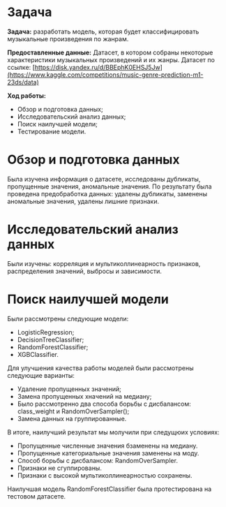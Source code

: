 # Задача
**Задача:** разработать модель, которая будет классифицировать музыкальные произведения по жанрам.

**Предоставленные данные:**
Датасет, в котором собраны некоторые характеристики музыкальных произведений и их жанры.
Датасет по ссылке: [https://disk.yandex.ru/d/BBEphK0EHSJ5Jw](https://www.kaggle.com/competitions/music-genre-prediction-m1-23ds/data)

**Ход работы:**
* Обзор и подготовка данных;
* Исследовательский анализ данных;
* Поиск наилучшей модели;
* Тестирование модели.


# Обзор и подготовка данных
Была изучена информация о датасете, исследованы дубликаты, пропущенные значения, аномальные значения. По результату была проведена предобработка данных: удалены дубликаты, заменены аномальные значения, удалены лишние признаки.
# Исследовательский анализ данных
Были изучены: корреляция и мультиколлинеарность признаков, распределения значений, выбросы и зависимости.
# Поиск наилучшей модели
Были рассмотрены следующие модели:
* LogisticRegression;
* DecisionTreeClassifier;
* RandomForestClassifier;
* XGBClassifier.

Для улучшения качества работы моделей были рассмотрены следующие варианты:
* Удаление пропущенных значений;
* Замена пропущенных хначений на медиану;
* Было рассмотренно два способа борьбы с дисбалансом: class_weight и RandomOverSampler();
* Замена данных на группированные.

В итоге, наилучший результат мы молучили при следущюих условиях:

* Пропущенные численные значения бзаменены на медиану.
* Пропущенные категориальные значения заменены на моду.
* Способ борьбы с дисбалансом: RandomOverSampler.
* Признаки не сгуппированы.
* Признаки с высокой мультиколлинеарностью сохранены.
  
 Наилучшая модель RandomForestClassifier была протестирована на тестовом датасете.
